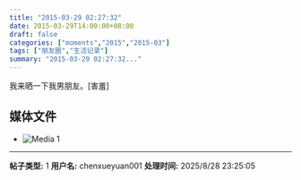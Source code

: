 ```yaml
---
title: "2015-03-29 02:27:32"
date: 2015-03-29T14:00:00+08:00
draft: false
categories: ["moments","2015","2015-03"]
tags: ["朋友圈","生活记录"]
summary: "2015-03-29 02:27:32..."
---
```


我来晒一下我男朋友。[害羞]

## 媒体文件

- ![Media 1](/Moments/photos/2015-03-29/201503290227320.jpg)

---

**帖子类型:** 1
**用户名:** chenxueyuan001
**处理时间:** 2025/8/28 23:25:05
